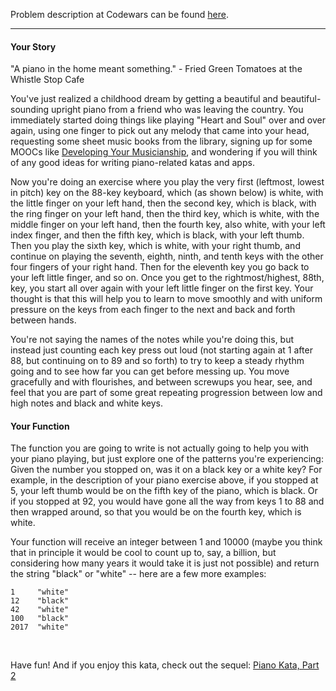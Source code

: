 Problem description at Codewars can be found
[here](https://www.codewars.com/kata/589273272fab865136000108/train/python).

-------------

#### Your Story
"A piano in the home meant something." - Fried Green Tomatoes at the Whistle Stop Cafe
<br>

You've just realized a childhood dream by getting a beautiful and beautiful-sounding upright piano
from a friend who was leaving the country. You immediately started doing things like playing "Heart
and Soul" over and over again, using one finger to pick out any melody that came into your head,
requesting some sheet music books from the library, signing up for some MOOCs like [Developing Your
Musicianship](https://www.coursera.org/learn/develop-your-musicianship), and wondering if you will
think of any good ideas for writing piano-related katas and apps.
<br>

Now you're doing an exercise where you play the very first (leftmost, lowest in pitch) key on the
88-key keyboard, which (as shown below) is white, with the little finger on your left hand, then the
second key, which is black, with the ring finger on your left hand, then the third key, which is
white, with the middle finger on your left hand, then the fourth key, also white, with your left
index finger, and then the fifth key, which is black, with your left thumb. Then you play the sixth
key, which is white, with your right thumb, and continue on playing the seventh, eighth, ninth, and
tenth keys with the other four fingers of your right hand. Then for the eleventh key you go back to
your left little finger, and so on. Once you get to the rightmost/highest, 88th, key, you start all
over again with your left little finger on the first key. Your thought is that this will help you to
learn to move smoothly and with uniform pressure on the keys from each finger to the next and back
and forth between hands.
<br>

You're not saying the names of the notes while you're doing this, but instead just counting each key
press out loud (not starting again at 1 after 88, but continuing on to 89 and so forth) to try to
keep a steady rhythm going and to see how far you can get before messing up. You move gracefully and
with flourishes, and between screwups you hear, see, and feel that you are part of some great
repeating progression between low and high notes and black and white keys.
<br>

#### Your Function
The function you are going to write is not actually going to help you with your piano playing, but
just explore one of the patterns you're experiencing: Given the number you stopped on, was it on a
black key or a white key? For example, in the description of your piano exercise above, if you
stopped at 5, your left thumb would be on the fifth key of the piano, which is black. Or if you
stopped at 92, you would have gone all the way from keys 1 to 88 and then wrapped around, so that
you would be on the fourth key, which is white.
<br>

Your function will receive an integer between 1 and 10000 (maybe you think that in principle it
would be cool to count up to, say, a billion, but considering how many years it would take it is
just not possible) and return the string "black" or "white" -- here are a few more examples:
```
1     "white"
12    "black"
42    "white"
100   "black"
2017  "white"
```
<br>

Have fun! And if you enjoy this kata, check out the sequel: [Piano Kata, Part
2](https://www.codewars.com/kata/piano-kata-part-2)
